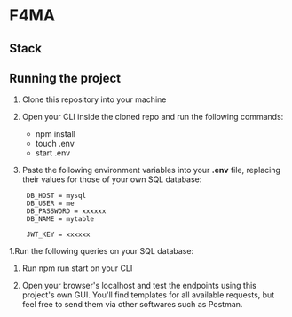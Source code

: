 # F4MA

## Stack

## Running the project

1. Clone this repository into your machine
1. Open your CLI inside the cloned repo and run the following commands:

   * npm install
   * touch .env
   * start .env
  
1. Paste the following environment variables into your **.env** file, replacing their values for those of your own SQL database:

    ```
     DB_HOST = mysql
     DB_USER = me
     DB_PASSWORD = xxxxxx
     DB_NAME = mytable      

     JWT_KEY = xxxxxx
    ```
  
1.Run the following queries on your SQL database:

    
1. Run npm run start on your CLI

1. Open your browser's localhost and test the endpoints using this project's own GUI. You'll find templates for all available requests, but feel free to send them via other softwares such as Postman.
